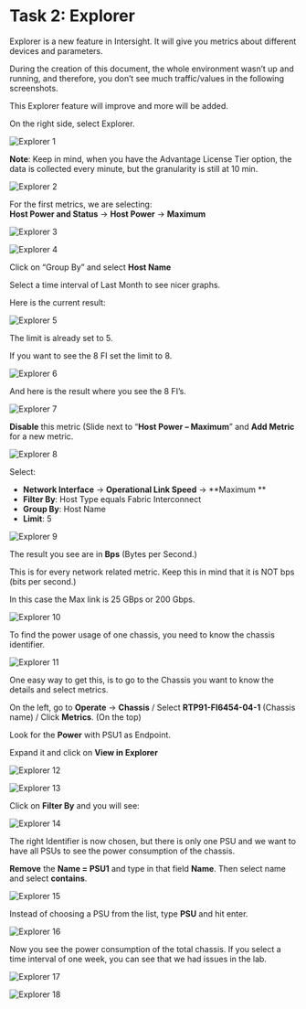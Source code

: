 # Task 2: Explorer

Explorer is a new feature in Intersight. It will give you metrics about different devices and parameters.

During the creation of this document, the whole environment wasn’t up and running, and therefore, you don’t see much traffic/values in the following screenshots.

This Explorer feature will improve and more will be added.

On the right side, select Explorer.

![Explorer 1](./Explorer1.png "Explorer 1")

**Note**:
Keep in mind, when you have the Advantage License Tier option, the data is collected every minute, but the granularity is still at 10 min.

![Explorer 2](./Explorer2.png "Explorer 2")

For the first metrics, we are selecting:  
**Host Power and Status** -> **Host Power** -> **Maximum**

![Explorer 3](./Explorer3.png "Explorer 3")

![Explorer 4](./Explorer4.png "Explorer 4")

Click on “Group By” and select **Host Name**

Select a time interval of Last Month to see nicer graphs.

Here is the current result:

![Explorer 5](./Explorer5.png "Explorer 5")

The limit is already set to 5.

If you want to see the 8 FI set the limit to 8.

![Explorer 6](./Explorer6.png "Explorer 6")

And here is the result where you see the 8 FI’s.

![Explorer 7](./Explorer7.png "Explorer 7")

**Disable** this metric (Slide next to “**Host Power – Maximum**” and **Add Metric** for a new metric.

![Explorer 8](./Explorer8.png "Explorer 8")

Select:

* **Network Interface** -> **Operational Link Speed** -> **Maximum  **
* **Filter By**: Host Type equals Fabric Interconnect  
* **Group By**: Host Name  
* **Limit**: 5

![Explorer 9](./Explorer9.png "Explorer 9")

The result you see are in **Bps** (Bytes per Second.)

This is for every network related metric. Keep this in mind that it is NOT bps (bits per second.)

In this case the Max link is 25 GBps or 200 Gbps.

![Explorer 10](./Explorer10.png "Explorer 10")

To find the power usage of one chassis, you need to know the chassis identifier.

![Explorer 11](./Explorer11.png "Explorer 11")

One easy way to get this, is to go to the Chassis you want to know the details and select metrics.

On the left, go to **Operate** -> **Chassis** / Select **RTP91-FI6454-04-1** (Chassis name) / Click **Metrics**. (On the top)

Look for the **Power** with PSU1 as Endpoint.

Expand it and click on **View in Explorer**

![Explorer 12](./Explorer12.png "Explorer 12")

![Explorer 13](./Explorer13.png "Explorer 13")

Click on **Filter By** and you will see:

![Explorer 14](./Explorer14.png "Explorer 14")

The right Identifier is now chosen, but there is only one PSU and we want to have all PSUs to see the power consumption of the chassis.

**Remove** the **Name = PSU1** and type in that field **Name**. Then select name and select **contains**.

![Explorer 15](./Explorer15.png "Explorer 15")

Instead of choosing a PSU from the list, type **PSU** and hit enter.

![Explorer 16](./Explorer16.png "Explorer 16")

Now you see the power consumption of the total chassis.
If you select a time interval of one week, you can see that we had issues in the lab.

![Explorer 17](./Explorer17.png "Explorer 17")

![Explorer 18](./Explorer18.png "Explorer 18")